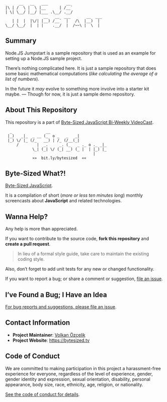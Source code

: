 ```
      __   __   ___        __
|\ | /  \ |  \ |__      | /__`
| \| \__/ |__/ |___ .\__/ .__/
                 __   __  ___       __  ___
   | |  |  |\/| |__) /__`  |   /\  |__)  |
\__/ \__/  |  | |    .__/  |  /~~\ |  \  |
```

## Summary

Node.JS Jumpstart is a sample repository that is used as an example for setting up a Node.JS sample project.

There’s nothing complicated here. It is just a sample repository that does some basic mathematical computations (*like calculating the average of a list of numbers*).

In the future it *may* evolve to something more involve into a starter kit maybe. — Though for now, it is just a sample demo repository.

## About This Repository

This repository is a part of [Byte-Sized JavaScript Bi-Weekly VideoCast][vidcast].

```
  _               __
 |_)   _|_  _ __ (_  o _   _   _|
 |_) \/ |_ (/_   __) | /_ (/__(_|
     /        |  _.     _. (_   _ ._ o ._ _|_
            \_| (_| \/ (_| __) (_ |  | |_) |_
                                       |
            »»  bit.ly/bytesized  ««
```

## Byte-Sized What?!

[Byte-Sized JavaScript][vidcast].

It is a compilation of short (*more or less ten minutes long*) monthly screencasts about **JavaScript** and related technologies.

## Wanna Help?

Any help is more than appreciated.

If you want to contribute to the source code, **fork this repository** and **create a pull request**.

> In lieu of a formal style guide, take care to maintain the existing coding style.

Also, don’t forget to add unit tests for any new or changed functionality.

If you want to report a bug; or share a comment or suggestion, [file an issue](https://github.com/jsbites/nodejs-jumpstart/issues/new).

## I’ve Found a Bug; I Have an Idea

[For bug reports and suggestions, please file an issue](https://github.com/jsbites/node-js-jumpstart/issues/new).

## Contact Information

* **Project Maintainer**: [Volkan Özçelik](https://volkan.io/)
* **Project Website**: <https://bytesized.tv>

## Code of Conduct

We are committed to making participation in this project a harassment-free experience for everyone, regardless of the level of experience, gender, gender identity and expression, sexual orientation, disability, personal appearance, body size, race, ethnicity, age, religion, or nationality.

[See the code of conduct for details](CODE_OF_CONDUCT.md).

[vidcast]: https://bytesized.tv/ "ByteSized.TV"
